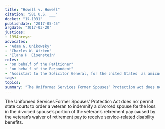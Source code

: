 ```yaml
---
title: "Howell v. Howell"
citation: "581 U.S. ___"
docket: "15-1031"
publishdate: "2017-05-15"
argdate: "2017-03-20"
justices:
- 1994breyer
advocates:
- "Adam G. Unikowsky"
- "Charles W. Wirken"
- "Ilana H. Eisenstein"
roles:
- "on behalf of the Petitioner"
- "on behalf of the Respondent"
- "Assistant to the Solicitor General, for the United States, as amicus curiae, supporting the Respondent"
tags:
topics:
summary: "The Uniformed Services Former Spouses’ Protection Act does not permit state courts to order a veteran to indemnify a divorced spouse for the loss in the divorced spouse’s portion of the veteran’s retirement pay caused by the veteran’s waiver of retirement pay to receive service-related disability benefits."
---
```

The Uniformed Services Former Spouses’ Protection Act does not permit state courts to order a veteran to indemnify a divorced spouse for the loss in the divorced spouse’s portion of the veteran’s retirement pay caused by the veteran’s waiver of retirement pay to receive service-related disability benefits.

